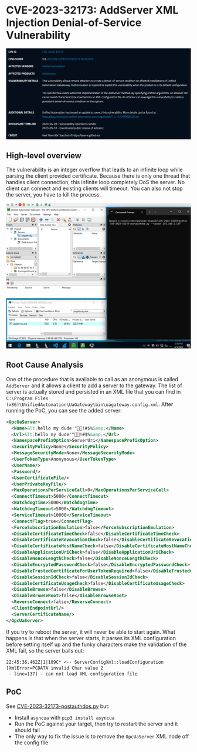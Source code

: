 # CVE-2023-32173: AddServer XML Injection Denial-of-Service Vulnerability

<p align='center'>
<img src='../pics/CVE-2023-32173.png'>
</p>

## High-level overview
The vulnerability is an integer overflow that leads to an infinite loop while parsing the client provided certificate. Because there is only one thread that handles client connection, this infinite loop completely DoS the server. No client can connect and existing clients will timeout. You can also not stop the server, you have to kill the process.

<p align='center'>
<img src='../pics/CVE-2023-32173.gif'>
</p>

## Root Cause Analysis
One of the procedure that is available to call as an anonymous is called `AddServer` and it allows a client to add a server to the gateway. The list of server is actually stored and persisted in an XML file that you can find in `C:\Program Files (x86)\UnifiedAutomation\UaGateway\bin\uagateway.config.xml`. After running the PoC, you can see the added server:
```xml
<OpcUaServer>
  <Name>&lt;hello my dude'"!#$%&amp;</Name>
  <Url>&lt;hello my dude'"!#$%&amp;</Url>
  <NamespacePrefixOption>ServerUri</NamespacePrefixOption>
  <SecurityPolicy>None</SecurityPolicy>
  <MessageSecurityMode>None</MessageSecurityMode>
  <UserTokenType>Anonymous</UserTokenType>
  <UserName/>
  <Password/>
  <UserCertificateFile/>
  <UserPrivateKeyFile/>
  <MaxOperationsPerServiceCall>0</MaxOperationsPerServiceCall>
  <ConnectTimeout>5000</ConnectTimeout>
  <WatchdogTime>5000</WatchdogTime>
  <WatchdogTimeout>5000</WatchdogTimeout>
  <ServiceTimeout>10000</ServiceTimeout>
  <ConnectFlag>true</ConnectFlag>
  <ForceSubscriptionEmulation>false</ForceSubscriptionEmulation>
  <DisableCertificateTimeCheck>false</DisableCertificateTimeCheck>
  <DisableCertificateRevocationCheck>false</DisableCertificateRevocationCheck>
  <DisableCertificateHostNameCheck>false</DisableCertificateHostNameCheck>
  <DisableApplicationUriCheck>false</DisableApplicationUriCheck>
  <DisableNonceLengthCheck>false</DisableNonceLengthCheck>
  <DisableEncryptedPasswordCheck>false</DisableEncryptedPasswordCheck>
  <DisableTrustedCertificateForUserTokenRequired>false</DisableTrustedCertificateForUserTokenRequired>
  <DisableSessionIdCheck>false</DisableSessionIdCheck>
  <DisableCertificateUsageCheck>false</DisableCertificateUsageCheck>
  <DisableBrowse>false</DisableBrowse>
  <DisableBrowseRoot>false</DisableBrowseRoot>
  <ReverseConnect>false</ReverseConnect>
  <ClientEndpointUrl/>
  <ServerCertificateName/>
</OpcUaServer>
```

If you try to reboot the server, it will never be able to start again. What happens is that when the server starts, it parses its XML configuration before setting itself up and the funky characters make the validation of the XML fail, so the server bails out:
```
22:45:36.462Z|1|109C* <-- ServerConfigXml::loadConfiguration [XmlError=PCDATA invalid Char value 2
 - line=137] - can not load XML configuration file
```

## PoC
See [CVE-2023-32173-postauthdos.py](CVE-2023-32173-postauthdos.py) but:
- Install `asyncua` with `pip3 install asyncua`
- Run the PoC against your target, then try to restart the server and it should fail
- The only way to fix the issue is to remove the `OpcUaServer` XML node off the config file
